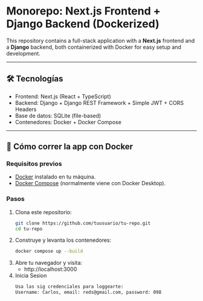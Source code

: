 # Monorepo: Next.js Frontend + Django Backend (Dockerized)

This repository contains a full-stack application with a **Next.js** frontend and a **Django** backend, both containerized with Docker for easy setup and development.

---

## 🛠️ Tecnologías

- Frontend: Next.js (React + TypeScript)  
- Backend: Django + Django REST Framework + Simple JWT + CORS Headers  
- Base de datos: SQLite (file-based)  
- Contenedores: Docker + Docker Compose  

---

## 🚀 Cómo correr la app con Docker

### Requisitos previos

- [Docker](https://www.docker.com/get-started) instalado en tu máquina.  
- [Docker Compose](https://docs.docker.com/compose/install/) (normalmente viene con Docker Desktop).  

### Pasos

1. Clona este repositorio:  
   ```bash
   git clone https://github.com/tuusuario/tu-repo.git
   cd tu-repo
2. Construye y levanta los contenedores:
   ```bash
   docker compose up --build
3. Abre tu navegador y visita:
   - http://localhost:3000
4. Inicia Sesion
   ```bash
   Usa las sig credenciales para loggearte:
   Username: Carlos, email: reds@gmail.com, password: 098
